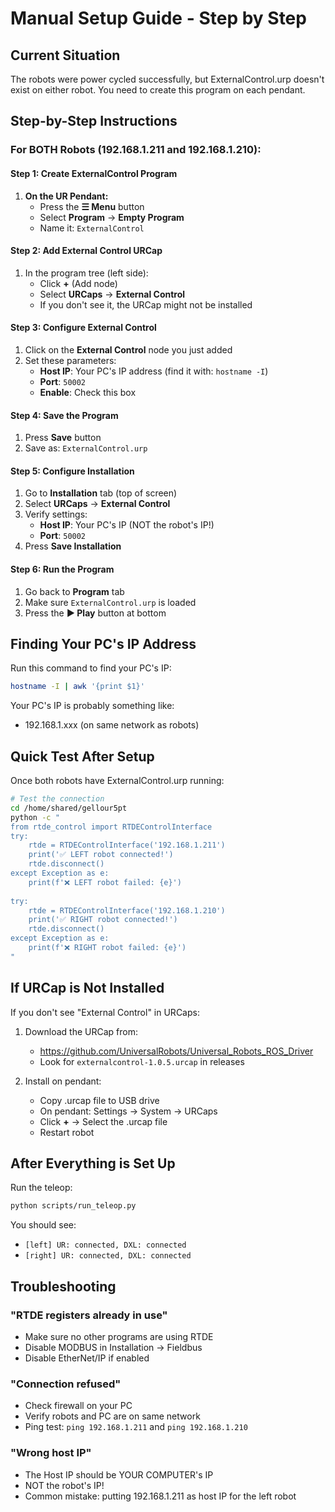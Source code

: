 # Manual Setup Guide - Step by Step

## Current Situation
The robots were power cycled successfully, but ExternalControl.urp doesn't exist on either robot.
You need to create this program on each pendant.

## Step-by-Step Instructions

### For BOTH Robots (192.168.1.211 and 192.168.1.210):

#### Step 1: Create ExternalControl Program
1. **On the UR Pendant:**
   - Press the **☰ Menu** button
   - Select **Program** → **Empty Program**
   - Name it: `ExternalControl`

#### Step 2: Add External Control URCap
1. In the program tree (left side):
   - Click **+** (Add node)
   - Select **URCaps** → **External Control**
   - If you don't see it, the URCap might not be installed

#### Step 3: Configure External Control
1. Click on the **External Control** node you just added
2. Set these parameters:
   - **Host IP**: Your PC's IP address (find it with: `hostname -I`)
   - **Port**: `50002`
   - **Enable**: Check this box

#### Step 4: Save the Program
1. Press **Save** button
2. Save as: `ExternalControl.urp`

#### Step 5: Configure Installation
1. Go to **Installation** tab (top of screen)
2. Select **URCaps** → **External Control**
3. Verify settings:
   - **Host IP**: Your PC's IP (NOT the robot's IP!)
   - **Port**: `50002`
4. Press **Save Installation**

#### Step 6: Run the Program
1. Go back to **Program** tab
2. Make sure `ExternalControl.urp` is loaded
3. Press the **▶ Play** button at bottom

## Finding Your PC's IP Address

Run this command to find your PC's IP:
```bash
hostname -I | awk '{print $1}'
```

Your PC's IP is probably something like:
- 192.168.1.xxx (on same network as robots)

## Quick Test After Setup

Once both robots have ExternalControl.urp running:

```bash
# Test the connection
cd /home/shared/gellour5pt
python -c "
from rtde_control import RTDEControlInterface
try:
    rtde = RTDEControlInterface('192.168.1.211')
    print('✅ LEFT robot connected!')
    rtde.disconnect()
except Exception as e:
    print(f'❌ LEFT robot failed: {e}')
    
try:
    rtde = RTDEControlInterface('192.168.1.210')
    print('✅ RIGHT robot connected!')
    rtde.disconnect()
except Exception as e:
    print(f'❌ RIGHT robot failed: {e}')
"
```

## If URCap is Not Installed

If you don't see "External Control" in URCaps:

1. Download the URCap from:
   - https://github.com/UniversalRobots/Universal_Robots_ROS_Driver
   - Look for `externalcontrol-1.0.5.urcap` in releases

2. Install on pendant:
   - Copy .urcap file to USB drive
   - On pendant: Settings → System → URCaps
   - Click **+** → Select the .urcap file
   - Restart robot

## After Everything is Set Up

Run the teleop:
```bash
python scripts/run_teleop.py
```

You should see:
- `[left] UR: connected, DXL: connected`
- `[right] UR: connected, DXL: connected`

## Troubleshooting

### "RTDE registers already in use"
- Make sure no other programs are using RTDE
- Disable MODBUS in Installation → Fieldbus
- Disable EtherNet/IP if enabled

### "Connection refused"
- Check firewall on your PC
- Verify robots and PC are on same network
- Ping test: `ping 192.168.1.211` and `ping 192.168.1.210`

### "Wrong host IP"
- The Host IP should be YOUR COMPUTER's IP
- NOT the robot's IP!
- Common mistake: putting 192.168.1.211 as host IP for the left robot
